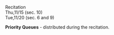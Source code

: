 
<div class="recitation">
<div class="column_date">
<p markdown="block">
Recitation  <br>
Thu,11/15 (sec. 10) <br>
Tue,11/20 (sec. 6 and 9)
</p>
</div>

<div class="column_recitation">
<p markdown="block">


__Priority Queues__ - distributed during the recitation.

<!--

__Priority Queues__ [instructions](https://goo.gl/UjwW8C) ,
[worksheet](https://goo.gl/YTycLz)

-->


</p>
</div>

</div>

